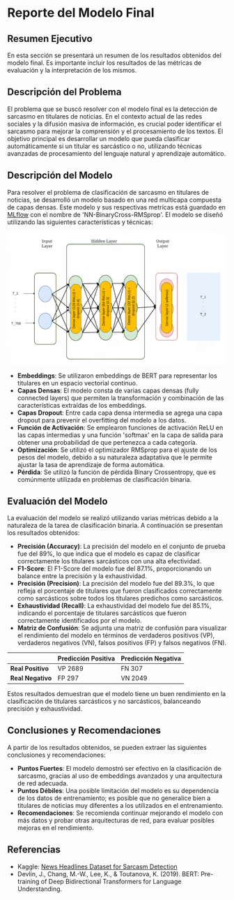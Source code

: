 # Reporte del Modelo Final

## Resumen Ejecutivo

En esta sección se presentará un resumen de los resultados obtenidos del modelo final. Es importante incluir los resultados de las métricas de evaluación y la interpretación de los mismos.

## Descripción del Problema

El problema que se buscó resolver con el modelo final es la detección de sarcasmo en titulares de noticias. En el contexto actual de las redes sociales y la difusión masiva de información, es crucial poder identificar el sarcasmo para mejorar la comprensión y el procesamiento de los textos. El objetivo principal es desarrollar un modelo que pueda clasificar automáticamente si un titular es sarcástico o no, utilizando técnicas avanzadas de procesamiento del lenguaje natural y aprendizaje automático.

## Descripción del Modelo

Para resolver el problema de clasificación de sarcasmo en titulares de noticias, se desarrolló un modelo basado en una red multicapa compuesta de capas densas. Este modelo y sus respectivas metrícas está guardado en [MLflow](../../scripts/modeling/mlruns/) con el nombre de 'NN-BinaryCross-RMSprop'. El modelo se diseñó utilizando las siguientes características y técnicas:

![NNstructure](../Images/NNstructure.png)

- **Embeddings**: Se utilizaron embeddings de BERT para representar los titulares en un espacio vectorial continuo.
- **Capas Densas**: El modelo consta de varias capas densas (fully connected layers) que permiten la transformación y combinación de las características extraídas de los embeddings.
- **Capas Dropout**: Entre cada capa densa intermedia se agrega una capa dropout para prevenir el overfitting del modelo a los datos.
- **Función de Activación**: Se emplearon funciones de activación ReLU en las capas intermedias y una función 'softmax' en la capa de salida para obtener una probabilidad de que pertenezca a cada categoría.
- **Optimización**: Se utilizó el optimizador RMSprop para el ajuste de los pesos del modelo, debido a su naturaleza adaptativa que le permite ajustar la tasa de aprendizaje de forma automática. 
- **Pérdida**: Se utilizó la función de pérdida Binary Crossentropy, que es comúnmente utilizada en problemas de clasificación binaria.

## Evaluación del Modelo

La evaluación del modelo se realizó utilizando varias métricas debido a la naturaleza de la tarea de clasificación binaria. A continuación se presentan los resultados obtenidos:

- **Precisión (Accuracy)**: La precisión del modelo en el conjunto de prueba fue del 89%, lo que indica que el modelo es capaz de clasificar correctamente los titulares sarcásticos con una alta efectividad.
- **F1-Score**: El F1-Score del modelo fue del 87.1%, proporcionando un balance entre la precisión y la exhaustividad.
- **Precisión (Precision)**: La precisión del modelo fue del 89.3%, lo que refleja el porcentaje de titulares que fueron clasificados correctamente como sarcásticos sobre todos los titulares predichos como sarcásticos.
- **Exhaustividad (Recall)**: La exhaustividad del modelo fue del 85.1%, indicando el porcentaje de titulares sarcásticos que fueron correctamente identificados por el modelo.
- **Matriz de Confusión**: Se adjunta una matriz de confusión para visualizar el rendimiento del modelo en términos de verdaderos positivos (VP), verdaderos negativos (VN), falsos positivos (FP) y falsos negativos (FN).

|          | Predicción Positiva | Predicción Negativa |
|----------|---------------------|---------------------|
| **Real Positivo** | VP 2689 | FN 307 |
| **Real Negativo** | FP 297 | VN 2049 |

Estos resultados demuestran que el modelo tiene un buen rendimiento en la clasificación de titulares sarcásticos y no sarcásticos, balanceando precisión y exhaustividad.


## Conclusiones y Recomendaciones

A partir de los resultados obtenidos, se pueden extraer las siguientes conclusiones y recomendaciones:

- **Puntos Fuertes**: El modelo demostró ser efectivo en la clasificación de sarcasmo, gracias al uso de embeddings avanzados y una arquitectura de red adecuada.
- **Puntos Débiles**: Una posible limitación del modelo es su dependencia de los datos de entrenamiento; es posible que no generalice bien a titulares de noticias muy diferentes a los utilizados en el entrenamiento.
- **Recomendaciones**: Se recomienda continuar mejorando el modelo con más datos y probar otras arquitecturas de red, para evaluar posibles mejoras en el rendimiento.

## Referencias

- Kaggle: [News Headlines Dataset for Sarcasm Detection](https://www.kaggle.com/datasets/rmisra/news-headlines-dataset-for-sarcasm-detection/data)
- Devlin, J., Chang, M.-W., Lee, K., & Toutanova, K. (2019). BERT: Pre-training of Deep Bidirectional Transformers for Language Understanding.